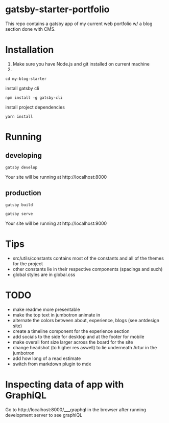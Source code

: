 # gatsby-starter-portfolio
This repo contains a gatsby app of my current web portfolio w/ a blog section done with CMS.

# Installation
1. Make sure you have Node.js and git installed on current machine
2. 
```
cd my-blog-starter
```
install gatsby cli
```
npm install -g gatsby-cli
```
install project dependencies
```
yarn install
```

# Running
## developing
```
gatsby develop
```
Your site will be running at http://localhost:8000

## production
```
gatsby build
```
```
gatsby serve
```
Your site will be running at http://localhost:9000

# Tips
* src/utils/constants contains most of the constants and all of the themes for the project
* other constants lie in their respective components (spacings and such)
* global styles are in global.css

# TODO
* make readme more presentable
* make the top text in jumbotron animate in
* alternate the colors between about, experience, blogs (see antdesign site)
* create a timeline component for the experience section
* add socials to the side for desktop and at the footer for mobile
* make overall font size larger across the board for the site
* change headshot (to higher res aswell) to lie underneath Artur in the jumbotron
* add how long of a read estimate
* switch from markdown plugin to mdx

# Inspecting data of app with GraphiQL
Go to http://localhost:8000/___graphql in the browser after running development server to see graphiQL 


